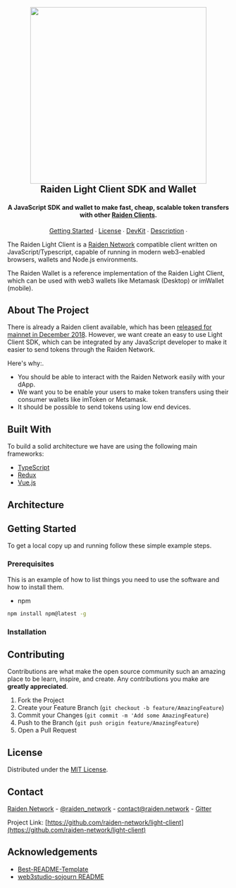 <!-- PROJECT SHIELDS -->

<!-- Gitter Badge -->
<!-- CI-Status Badge -->

<h2 align="center">
  <br/>
  <a href='https://raiden.network/'><img 
      width='400px' 
      alt='' 
      src="https://user-images.githubusercontent.com/35398162/54018436-ee3f6300-4188-11e9-9b4e-0666c44cda53.png" /></a>
  <br/>
  Raiden Light Client SDK and Wallet
  <br/>
</h2>

<h4 align="center">
  A JavaScript SDK and wallet to make fast, cheap, scalable token transfers with other <a href="https://github.com/raiden-network/raiden">Raiden Clients</a>.
</h4>

<p align="center">
  <a href="#getting-started">Getting Started</a> ∙
  <a href="#license">License</a> ∙
  <a href="#devkit">DevKit</a> ∙
  <a href="#description">Description</a> ∙
</p>

The Raiden Light Client is a [Raiden Network](https://raiden.network) compatible client written on JavaScript/Typescript, capable of running in modern web3-enabled browsers, wallets and Node.js environments.

The Raiden Wallet is a reference implementation of the Raiden Light Client, which can be used with web3 wallets like Metamask (Desktop) or imWallet (mobile).


## About The Project

There is already a Raiden client available, which has been [released for mainnet in December 2018](https://medium.com/raiden-network/red-eyes-mainnet-release-announcement-d48235bbef3c). However, we want create an easy to use Light Client SDK, which can be integrated by any JavaScript developer to make it easier to send tokens through the Raiden Network.

Here's why:.
* You should be able to interact with the Raiden Network easily with your dApp.
* We want you to be enable your users to make token transfers using their consumer wallets like imToken or Metamask.
* It should be possible to send tokens using low end devices.


## Built With
To build a solid architecture we have are using the following main frameworks:
* [TypeScript](https://www.typescriptlang.org/)
* [Redux](https://redux.js.org/)
* [Vue.js](https://vuejs.org/)

## Architecture


## Getting Started

To get a local copy up and running follow these simple example steps.

### Prerequisites

This is an example of how to list things you need to use the software and how to install them.
* npm
```sh
npm install npm@latest -g
```

### Installation

## Contributing

Contributions are what make the open source community such an amazing place to be learn, inspire, and create. Any contributions you make are **greatly appreciated**.

1. Fork the Project
2. Create your Feature Branch (`git checkout -b feature/AmazingFeature`)
3. Commit your Changes (`git commit -m 'Add some AmazingFeature`)
4. Push to the Branch (`git push origin feature/AmazingFeature`)
5. Open a Pull Request

## License

Distributed under the [MIT License](./LICENSE).

<!-- CONTACT -->
## Contact

[Raiden Network](https://raiden.network/) - [@raiden_network](https://twitter.com/raiden_network) - contact@raiden.network - [Gitter](https://gitter.im/raiden-network/raiden)

Project Link: [https://github.com/raiden-network/light-client](https://github.com/raiden-network/light-client)

<!-- ACKNOWLEDGEMENTS -->
## Acknowledgements
* [Best-README-Template](https://github.com/othneildrew/Best-README-Template)
* [web3studio-sojourn README](https://github.com/ConsenSys/web3studio-sojourn)
